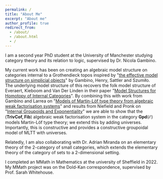 ```yaml
---
permalink: /
title: "About Me"
excerpt: "About me"
author_profile: true
redirect_from: 
  - /about/
  - /about.html
  - /
---
```





I am a second year PhD student at the University of Manchester studying category theory and its relation to logic, supervised by Dr. Nicola Gambino.  

My current work has been on creating an algebraic model structure on categories internal to a Grothendieck topos inspired by "[the effective model structure on simplicial objects](https://arxiv.org/pdf/2102.06146.pdf)" by Gambino, Henry, Sattler and Szumiło. The underlying model structure of this recovers the folk model structure of Everaert, Kieboom and Van Der Linden in their paper "[Model Structures for Homotopy of Internal Categories](http://www.tac.mta.ca/tac/volumes/15/3/15-03.pdf)". By combining this with work from Gambino and Larrea on "[Models of Martin-Löf type theory from algebraic weak factorisation systems](https://arxiv.org/pdf/1906.01491.pdf)" and results from Niefield and Pronk on "[Internal Groupoids and Exponentiality](http://cahierstgdc.com/wp-content/uploads/2019/10/Niefield-Pronk-LX-4.pdf)" we are able to show that the $(\mathbf{TrivCof, Fib})$ algebraic weak factorisation system in the category $\mathbf{Gpd}(\mathcal{E})$ models Martin-Löf type theory; we extend this by adding universes. Importantly, this is constructive and provides a constructive groupoidal model of MLTT with universes. 

Relatedly, I am also collaborating with Dr. Adrian Miranda on an elementary theory of the 2-category of small categories, which extends the elementary theory of the category of sets to a 2-dimensional setting.

I completed an MMath in Mathematics at the university of Sheffield in 2022. My MMath project was on the Dold-Kan correspondence, supervised by Prof. Sarah Whitehouse.   

